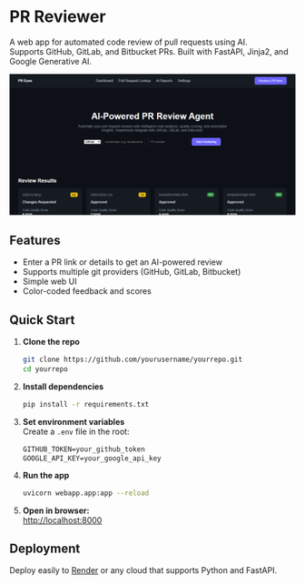 # PR Reviewer

A web app for automated code review of pull requests using AI.  
Supports GitHub, GitLab, and Bitbucket PRs. Built with FastAPI, Jinja2, and Google Generative AI.

![PR Reviewer Screenshot](https://raw.githubusercontent.com/asterisk51/PR-review-agent/main/webapp/static/img/image.png)

## Features

- Enter a PR link or details to get an AI-powered review
- Supports multiple git providers (GitHub, GitLab, Bitbucket)
- Simple web UI
- Color-coded feedback and scores

## Quick Start

1. **Clone the repo**
   ```sh
   git clone https://github.com/yourusername/yourrepo.git
   cd yourrepo
   ```

2. **Install dependencies**
   ```sh
   pip install -r requirements.txt
   ```

3. **Set environment variables**  
   Create a `.env` file in the root:
   ```
   GITHUB_TOKEN=your_github_token
   GOOGLE_API_KEY=your_google_api_key
   ```

4. **Run the app**
   ```sh
   uvicorn webapp.app:app --reload
   ```

5. **Open in browser:**  
   [http://localhost:8000](http://localhost:8000)

## Deployment

Deploy easily to [Render](https://render.com/) or any cloud that supports Python and FastAPI.


